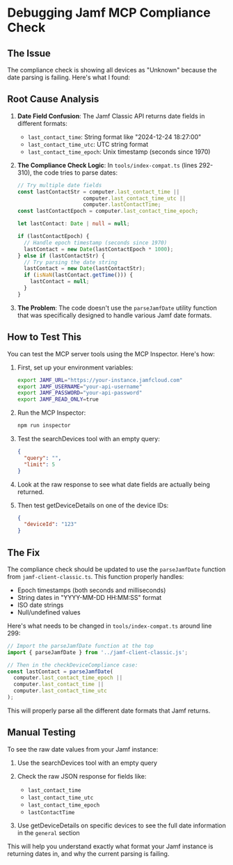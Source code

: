 # Debugging Jamf MCP Compliance Check

## The Issue

The compliance check is showing all devices as "Unknown" because the date parsing is failing. Here's what I found:

## Root Cause Analysis

1. **Date Field Confusion**: The Jamf Classic API returns date fields in different formats:
   - `last_contact_time`: String format like "2024-12-24 18:27:00"
   - `last_contact_time_utc`: UTC string format
   - `last_contact_time_epoch`: Unix timestamp (seconds since 1970)

2. **The Compliance Check Logic**: In `tools/index-compat.ts` (lines 292-310), the code tries to parse dates:
   ```typescript
   // Try multiple date fields
   const lastContactStr = computer.last_contact_time || 
                        computer.last_contact_time_utc || 
                        computer.lastContactTime;
   const lastContactEpoch = computer.last_contact_time_epoch;
   
   let lastContact: Date | null = null;
   
   if (lastContactEpoch) {
     // Handle epoch timestamp (seconds since 1970)
     lastContact = new Date(lastContactEpoch * 1000);
   } else if (lastContactStr) {
     // Try parsing the date string
     lastContact = new Date(lastContactStr);
     if (isNaN(lastContact.getTime())) {
       lastContact = null;
     }
   }
   ```

3. **The Problem**: The code doesn't use the `parseJamfDate` utility function that was specifically designed to handle various Jamf date formats.

## How to Test This

You can test the MCP server tools using the MCP Inspector. Here's how:

1. First, set up your environment variables:
   ```bash
   export JAMF_URL="https://your-instance.jamfcloud.com"
   export JAMF_USERNAME="your-api-username"
   export JAMF_PASSWORD="your-api-password"
   export JAMF_READ_ONLY=true
   ```

2. Run the MCP Inspector:
   ```bash
   npm run inspector
   ```

3. Test the searchDevices tool with an empty query:
   ```json
   {
     "query": "",
     "limit": 5
   }
   ```

4. Look at the raw response to see what date fields are actually being returned.

5. Then test getDeviceDetails on one of the device IDs:
   ```json
   {
     "deviceId": "123"
   }
   ```

## The Fix

The compliance check should be updated to use the `parseJamfDate` function from `jamf-client-classic.ts`. This function properly handles:
- Epoch timestamps (both seconds and milliseconds)
- String dates in "YYYY-MM-DD HH:MM:SS" format
- ISO date strings
- Null/undefined values

Here's what needs to be changed in `tools/index-compat.ts` around line 299:

```typescript
// Import the parseJamfDate function at the top
import { parseJamfDate } from '../jamf-client-classic.js';

// Then in the checkDeviceCompliance case:
const lastContact = parseJamfDate(
  computer.last_contact_time_epoch || 
  computer.last_contact_time || 
  computer.last_contact_time_utc
);
```

This will properly parse all the different date formats that Jamf returns.

## Manual Testing

To see the raw date values from your Jamf instance:

1. Use the searchDevices tool with an empty query
2. Check the raw JSON response for fields like:
   - `last_contact_time`
   - `last_contact_time_utc`
   - `last_contact_time_epoch`
   - `lastContactTime`

3. Use getDeviceDetails on specific devices to see the full date information in the `general` section

This will help you understand exactly what format your Jamf instance is returning dates in, and why the current parsing is failing.